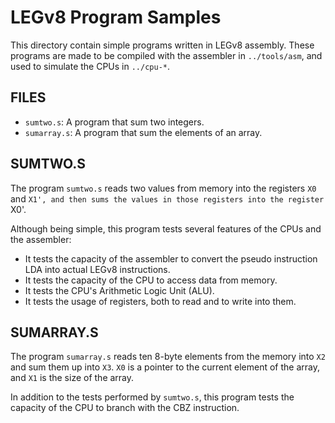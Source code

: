 LEGv8 Program Samples
=====================

This directory contain simple programs written in LEGv8 assembly.
These programs are made to be compiled with the assembler in
`../tools/asm`, and used to simulate the CPUs in `../cpu-*`.

## FILES

* `sumtwo.s`:   A program that sum two integers.
* `sumarray.s`: A program that sum the elements of an array.


## SUMTWO.S

The program `sumtwo.s` reads two values from memory into the registers
`X0` and `X1', and then sums the values in those registers into the
register `X0'.

Although being simple, this program tests several features of the
CPUs and the assembler:

* It tests the capacity of the assembler to convert the pseudo instruction
  LDA into actual LEGv8 instructions.
* It tests the capacity of the CPU to access data from memory.
* It tests the CPU's Arithmetic Logic Unit (ALU).
* It tests the usage of registers, both to read and to write into them.


## SUMARRAY.S

The program `sumarray.s` reads ten 8-byte elements from the memory into
`X2` and sum them up into `X3`.  `X0` is a pointer to the current element
of the array, and `X1` is the size of the array.

In addition to the tests performed by `sumtwo.s`,
this program tests the capacity of the CPU to branch with the CBZ instruction.
